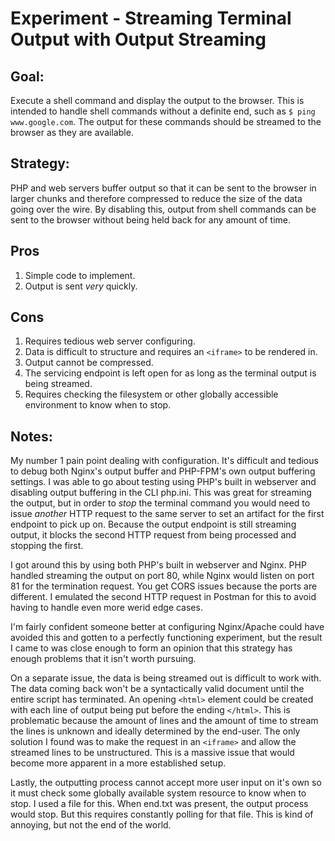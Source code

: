 Experiment - Streaming Terminal Output with Output Streaming
============================================================

Goal: 
----
Execute a shell command and display the output to the browser. This is
intended to handle shell commands without a definite end, such as `$ ping www.google.com`.
The output for these commands should be streamed to the browser as they are available.

Strategy:
---------
PHP and web servers buffer output so that it can be sent to the browser in larger chunks
and therefore compressed to reduce the size of the data going over the wire. By disabling this,
output from shell commands can be sent to the browser without being held back for any amount
of time.

Pros
----
1. Simple code to implement.
2. Output is sent _very_ quickly.

Cons
----
1. Requires tedious web server configuring.
2. Data is difficult to structure and requires an `<iframe>` to be rendered in.
3. Output cannot be compressed.
4. The servicing endpoint is left open for as long as the terminal output is being streamed.
5. Requires checking the filesystem or other globally accessible environment to know when to stop.

Notes:
------
My number 1 pain point dealing with configuration. It's
difficult and tedious to debug both Nginx's output buffer and PHP-FPM's own output buffering settings.
I was able to go about testing using PHP's built in webserver and disabling output buffering in the
CLI php.ini. This was great for streaming the output, but in order to _stop_ the terminal command
you would need to issue _another_ HTTP request to the same server to set an artifact for the first
endpoint to pick up on. Because the output endpoint is still streaming output, it blocks the second
HTTP request from being processed and stopping the first.

I got around this by using both PHP's built in webserver and Nginx. PHP handled streaming the output on port 80,
while Nginx would listen on port 81 for the termination request. You get CORS issues because the ports are different.
I emulated the second HTTP request in Postman for this to avoid having to handle even more werid edge cases.

I'm fairly confident someone better at configuring Nginx/Apache could have avoided this and gotten to a
perfectly functioning experiment, but the result I came to was close enough to form an opinion that
this strategy has enough problems that it isn't worth pursuing.

On a separate issue, the data is being streamed out is difficult to work with. The data coming back won't be a syntactically
valid document until the entire script has terminated. An opening `<html>` element could be created with each line 
of output being put before the ending `</html>`. This is problematic because the amount of lines and the amount of time
to stream the lines is unknown and ideally determined by the end-user. The only solution I found was to make the request
in an `<iframe>` and allow the streamed lines to be unstructured. This is a massive issue that would become more
apparent in a more established setup.

Lastly, the outputting process cannot accept more user input on it's own so it must check some globally available 
system resource to know when to stop. I used a file for this. When end.txt was present, the output process would stop.
But this requires constantly polling for that file. This is kind of annoying, but not the end of the world.
